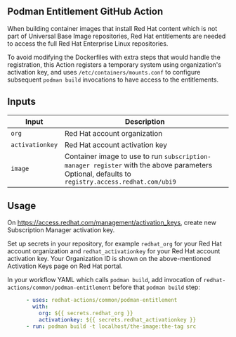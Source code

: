 ## Podman Entitlement GitHub Action

When building container images that install Red Hat content
which is not part of Universal Base Image repositories,
Red Hat entitlements are needed to access the full Red Hat Enterprise Linux
repositories.

To avoid modifying the Dockerfiles with extra steps that would
handle the registration, this Action registers a temporary system
using organization's activation key, and uses `/etc/containers/mounts.conf`
to configure subsequent `podman build` invocations to have access
to the entitlements.

## Inputs

| Input | Description |
| ---   | --- |
| `org` | Red Hat account organization |
| `activationkey` | Red Hat account activation key |
| `image` | Container image to use to run `subscription-manager register` with the above parameters <br> Optional, defaults to `registry.access.redhat.com/ubi9` |

## Usage

On https://access.redhat.com/management/activation_keys, create
new Subscription Manager activation key.

Set up secrets in your repository, for example `redhat_org` for your
Red Hat account organization and `redhat_activationkey` for your Red Hat
account activation key. Your Organization ID is shown on the above-mentioned
Activation Keys page on Red Hat portal.

In your workflow YAML which calls `podman build`, add invocation
of `redhat-actions/common/podman-entitlement` before that `podman build`
step:

```yaml
      - uses: redhat-actions/common/podman-entitlement
        with:
          org: ${{ secrets.redhat_org }}
          activationkey: ${{ secrets.redhat_activationkey }}
      - run: podman build -t localhost/the-image:the-tag src
```

